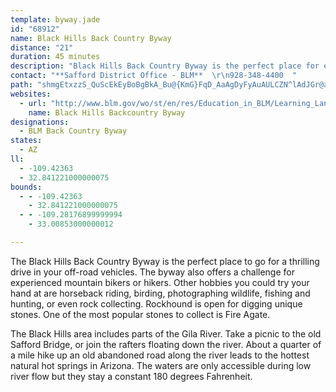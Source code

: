 ```yaml
---
template: byway.jade
id: "68912"
name: Black Hills Back Country Byway
distance: "21"
duration: 45 minutes
description: "Black Hills Back Country Byway is the perfect place for experienced mountain bikers and four-wheel-drive enthusiasts to test their skills. For some quiet time, take a hike along the numerous nature trails and end up at a natural hot springs."
contact: "**Safford District Office - BLM**  \r\n928-348-4400  "
path: "shmgEtxzzS_QuScEkEyBoBgBkA_Bu@{KmG}FqD_AaAgDyFyAuAULCZN^lAdJGr@a@f@g@Rk@Ge@Y{FsH_CmBgDgBwFwDyAuAgLeMuWyReN}UwKeKm@Jq@^cB~ASF[K?c@Pk@NmBAkCy@gEcC_FcD}EcEkCw@QuCEqBu@oE_Fu@BqBx@mAC_CeAuAgBi@yAOeADSt@aC`CyBpA{CBeC}@_KW{Ag@gAkAkB}CkBcBY}D_De@M_DG}@Q}@e@cAeAeAu@_@KISBe@XGxC`BhBK~@_Ad@{@Ly@?gAYkCs@yCoB{AO]W_B]m@cAmEs@{AOeCo@eEC_ANm@BgAYkACaAXkFOaF_@]m@^mA|F]f@SLi@Au@_@KWQeA[gAc@g@kA_Cw@yBBgD}AmLRmBIgCOsA?qCUcDNcCr@uCDeBImCHy@pAwBL[Iq@_@AyAxBq@r@Sr@SdCO`@sBdFcA`BUJYEIMeBkGsBsCw@_BQiAaA_EGaAFc@Ag@oA?cCsAi@EIXr@xBTtBBdFIzCo@v@kBn@gABQEc@gAq@sF[_AcAqBqAuAm@_@w@WiCUa@c@aAuGu@uAaAwCOmABy@bB{GTkBEa@OE_@FmCx@u@JsAKs@Y}BeB_AaBSCyAb@oDxCi@LiA?c@M_@c@k@iCCk@r@yBt@yAvA{Ed@eCr@gIC[eAwBc@gBCe@LuAOOo@EmA[iAyAu@sCCw@HmFEGc@F[^qAfCy@~B_AzI_@vAURq@Dy@KeByAsCaFo@mCUmBIyACaFKEYDiBlAsCfEg@EQMWk@iE{MeCmKc@yCcCiHUaBBk@ZgA~@mBd@eClAgEtAgClAiA?_@UgBJg@x@kAxAsDp@k@GuBx@gCJ_Af@sLXeBVg@l@g@b@OhBCd@Up@uAnCsCFQA_@Yg@cEY_Ac@}CuBcBmBi@cAYaAKyBYs@oAEc@Q_BoAkByB[J[`BQ^yEjDgLbPs@l@_CzAqG|BiBRc@EiCu@kFcCiBUmEWiJxAyC~@]XcDxF}BbF}ClIUf@g@d@cKpFkIhAsDZy@I_c@wHcZkN}NoCy@Ko@@qHpAeBd@aA?e@YiEaGaFkEEUH]d@_@bAm@lCs@Ck@QYkEeBeD{CwAkBy@yBSeAsDsDk@uAg@M{At@sA?mBk@e@Uc@q@Ea@LkAVu@r@_ArCyAbC}@j@s@L_AMeEKa@iB{CmFqE}C{DOeADuCa@_AqCeAe@e@]m@AaAS}ANuEuAqEY{Bc@}Ac@{@_@sBUe@[YkGk@mBi@{BcAiBkAm@O]Yi@cAQg@MgARaF_@cDYm@YYc@MsBJqOlAoAl@{KfKOXo@~ECt@Nr@Kp@i@Jc@`@_@lAUPm@Kc@Ha@`@y@^w@SkAd@qARoEYaClBoB]Kg@HgAOg@Cq@nAqE?g@c@s@QEs@DcDjC_@?u@]S?oAdBo@XgAx@WDwAg@sAUk@o@sAk@S_@Ys@UeBw@sAe@mFYs@}FgIqAiG]}@cAqA}AmAuEgAaHaGSE_@DcA~@UDi@CwCmD{@uAaB?iBRq@YaCyB[E}@R{@?mBe@yAPiBEyCe@cDyAwFG}Ag@e@]Sm@?k@T_AA_A{BcGu@YwLwBcAA_AQg@w@YuAg@mAmBkC_@[oDo@oGuE_@_@y@gCm@sAaBgBm@c@uA_@wDB}EkB{E?uBa@oAq@y@@mClAe@H_@@mAYyNmIk@s@gAsC{FmEqAu@wCcAuBg@m@Ye@_@Ue@WmA"
websites: 
  - url: "http://www.blm.gov/wo/st/en/res/Education_in_BLM/Learning_Landscapes/For_Travelers/go/scenic_drives/black_hills.html"
    name: Black Hills Backcountry Byway
designations: 
  - BLM Back Country Byway
states: 
  - AZ
ll: 
  - -109.42363
  - 32.841221000000075
bounds: 
  - - -109.42363
    - 32.841221000000075
  - - -109.28176899999994
    - 33.00853000000012

---
```


<p>The Black Hills Back Country Byway is the perfect place to go for a thrilling drive in your off-road vehicles. The byway also offers a challenge for experienced mountain bikers or hikers. Other hobbies you could try your hand at are horseback riding, birding, photographing wildlife, fishing and hunting, or even rock collecting. Rockhound is open for digging unique stones. One of the most popular stones to collect is Fire Agate.</p>

<p>The Black Hills area includes parts of the Gila River. Take a picnic to the old Safford Bridge, or join the rafters floating down the river. About a quarter of a mile hike up an old abandoned road along the river leads to the hottest natural hot springs in Arizona. The waters are only accessible during low river flow but they stay a constant 180 degrees Fahrenheit.</p>